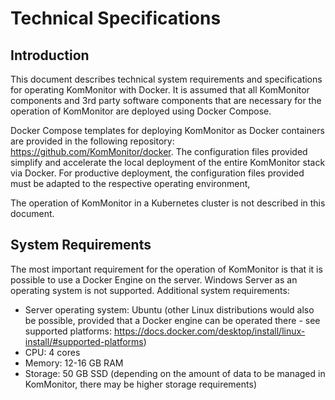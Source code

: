 # Technical Specifications
## Introduction
This document describes technical system requirements and specifications for operating KomMonitor with
Docker. It is assumed that all KomMonitor components and 3rd party software components that are necessary
for the operation of KomMonitor are deployed using Docker Compose.

Docker Compose templates for deploying KomMonitor as Docker containers are provided in the following 
repository: https://github.com/KomMonitor/docker. The configuration files provided simplify and
accelerate the local deployment of the entire KomMonitor stack via Docker. For productive deployment,
the configuration files provided must be adapted to the respective operating environment,

The operation of KomMonitor in a Kubernetes cluster is not described in this document.

## System Requirements
The most important requirement for the operation of KomMonitor is that it is possible to use a Docker Engine
on the server. Windows Server as an operating system is not supported. Additional system requirements:
* Server operating system: Ubuntu (other Linux distributions would also be possible, provided that a Docker engine can be operated there - see supported platforms: https://docs.docker.com/desktop/install/linux-install/#supported-platforms)
* CPU: 4 cores
* Memory: 12-16 GB RAM
* Storage: 50 GB SSD (depending on the amount of data to be managed in KomMonitor, there may be higher storage requirements)
